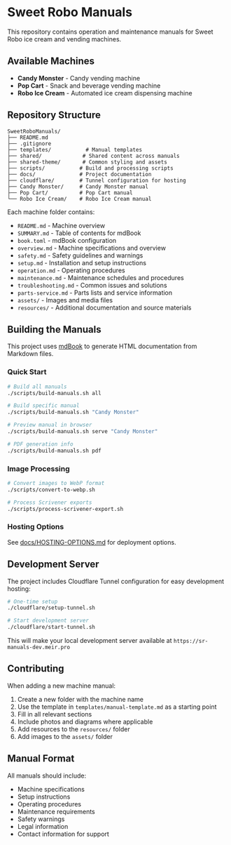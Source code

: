 # Sweet Robo Manuals

This repository contains operation and maintenance manuals for Sweet Robo ice cream and vending machines.

## Available Machines

- **Candy Monster** - Candy vending machine
- **Pop Cart** - Snack and beverage vending machine  
- **Robo Ice Cream** - Automated ice cream dispensing machine

## Repository Structure

```
SweetRoboManuals/
├── README.md
├── .gitignore
├── templates/           # Manual templates
├── shared/             # Shared content across manuals
├── shared-theme/       # Common styling and assets
├── scripts/           # Build and processing scripts
├── docs/              # Project documentation
├── cloudflare/        # Tunnel configuration for hosting
├── Candy Monster/     # Candy Monster manual
├── Pop Cart/          # Pop Cart manual
└── Robo Ice Cream/    # Robo Ice Cream manual
```

Each machine folder contains:
- `README.md` - Machine overview
- `SUMMARY.md` - Table of contents for mdBook
- `book.toml` - mdBook configuration
- `overview.md` - Machine specifications and overview
- `safety.md` - Safety guidelines and warnings
- `setup.md` - Installation and setup instructions
- `operation.md` - Operating procedures
- `maintenance.md` - Maintenance schedules and procedures
- `troubleshooting.md` - Common issues and solutions
- `parts-service.md` - Parts lists and service information
- `assets/` - Images and media files
- `resources/` - Additional documentation and source materials

## Building the Manuals

This project uses [mdBook](https://rust-lang.github.io/mdBook/) to generate HTML documentation from Markdown files.

### Quick Start
```bash
# Build all manuals
./scripts/build-manuals.sh all

# Build specific manual
./scripts/build-manuals.sh "Candy Monster"

# Preview manual in browser
./scripts/build-manuals.sh serve "Candy Monster"

# PDF generation info
./scripts/build-manuals.sh pdf
```

### Image Processing
```bash
# Convert images to WebP format
./scripts/convert-to-webp.sh

# Process Scrivener exports
./scripts/process-scrivener-export.sh
```

### Hosting Options
See [docs/HOSTING-OPTIONS.md](docs/HOSTING-OPTIONS.md) for deployment options.

## Development Server

The project includes Cloudflare Tunnel configuration for easy development hosting:

```bash
# One-time setup
./cloudflare/setup-tunnel.sh

# Start development server
./cloudflare/start-tunnel.sh
```

This will make your local development server available at `https://sr-manuals-dev.meir.pro`

## Contributing

When adding a new machine manual:
1. Create a new folder with the machine name
2. Use the template in `templates/manual-template.md` as a starting point
3. Fill in all relevant sections
4. Include photos and diagrams where applicable
5. Add resources to the `resources/` folder
6. Add images to the `assets/` folder

## Manual Format

All manuals should include:
- Machine specifications
- Setup instructions
- Operating procedures
- Maintenance requirements
- Safety warnings
- Legal information
- Contact information for support